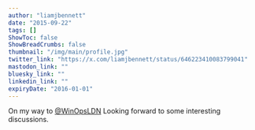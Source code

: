 ```yaml
---
author: "liamjbennett"
date: "2015-09-22"
tags: []
ShowToc: false
ShowBreadCrumbs: false
thumbnail: "/img/main/profile.jpg"
twitter_link: "https://x.com/liamjbennett/status/646223410083799041"
mastodon_link: ""
bluesky_link: ""
linkedin_link: ""
expiryDate: "2016-01-01"
---
```


On my way to [@WinOpsLDN](https://x.com/WinOpsLDN) Looking forward to some interesting discussions.

